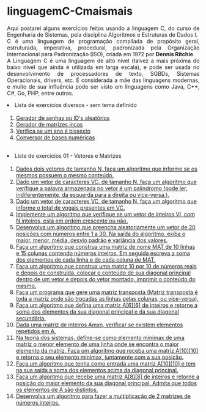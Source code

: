 # linguagemC-Cmaismais
<p align="justify">Aqui postarei alguns exercícios feitos usando a linguagem C, do curso de Engenharia de Sistemas, pela disciplina Algoritmos e Estruturas de Dados I.<br>
C é uma linguagem de programação compilada de propósito geral, estruturada, imperativa, procedural, padronizada pela Organização Internacional para Padronização (ISO), criada em 1972 por <b>Dennis Ritchie</b>.<br>
A Linguagem C é uma linguagem de alto nível (talvez a mais próxima do baixo nível que ainda é utilizada em larga escala), e pode ser usada no desenvolvimento de processadores de texto, SGBDs, Sistemas Operacionais, drivers, etc.
É considerada a mãe das linguagens modernas, e muito de sua influência pode ser visto em linguagens como Java, C++, C#, Go, PHP, entre outras.<br></p>

<li> Lista de exercícios diversos - sem tema definido
<ol>
<br>
<li><a href="https://github.com/GabrielaNR/linguagemC-Cmaismais/blob/main/gerador_de_senhas.c">Gerador de senhas ou ID's aleatórios</a></li>
<li><a href="https://github.com/GabrielaNR/linguagemC-Cmaismais/blob/main/gerador_matrizes_incas.c">Gerador de matrizes incas</a></li>
<li><a href="https://github.com/GabrielaNR/linguagemC-Cmaismais/blob/main/ano_bissexto.c">Verifica se um ano é bissexto</a></li>
<li><a href="https://github.com/GabrielaNR/linguagemC-Cmaismais/blob/main/base-numerica.c">Conversor de bases numéricas</a></li>
</ol>
<br>
</li>

<li> Lista de exercícios 01 - Vetores e Matrizes 
<ol>
<br>
<li><a href="https://github.com/GabrielaNR/linguagemC-Cmaismais/blob/main/exercicio01.c">Dados dois vetores de tamanho N, faça um algoritmo que informe se os mesmos possuem o mesmo conteúdo.</a> </li>
<li><a href="https://github.com/GabrielaNR/linguagemC-Cmaismais/blob/main/exercicio02.c">Dado um vetor de caracteres VC, de tamanho N, faça um algoritmo que verifique a palavra armazenada no vetor é um palíndromo (pode ler, indiferentemente, da esquerda para a direita ou vice-versa.).</a></li>
<li><a href="https://github.com/GabrielaNR/linguagemC-Cmaismais/blob/main/exercicio03.c">Dado um vetor de caracteres VC, de tamanho N, faça um algoritmo que informe o total de vogais presentes em VC.</a></li>
<li><a href="https://github.com/GabrielaNR/linguagemC-Cmaismais/blob/main/exercicio04.c">Implemente um algoritmo que verifique se um vetor de inteiros VI, com N inteiros, está em ordem crescente ou não.</a></li>
<li><a href="https://github.com/GabrielaNR/linguagemC-Cmaismais/blob/main/exercicio05.c">Desenvolva um algoritmo que preencha aleatoriamente um vetor de 20 posições com números entre 1 a 30. Na saída do algoritmo, exiba o maior, menor, média, desvio padrão e variância dos valores.</a></li>
<li><a href="https://github.com/GabrielaNR/linguagemC-Cmaismais/blob/main/exercicio06.c">Faça um algoritmo que construa uma matriz de nome MAT de 10 linhas e 15 colunas contendo números inteiros. Em seguida escreva a soma dos elementos de cada linha e de cada coluna de MAT.</a></li>
<li><a href="https://github.com/GabrielaNR/linguagemC-Cmaismais/blob/main/exercicio7.c">Faça um algoritmo que construa uma matriz 10 por 10 de números reais e depois de construída, colocar o conteúdo de sua diagonal principal dentro de um vetor e depois do vetor montado, imprimir o conteúdo do mesmo.</a></li>
<li><a href="https://github.com/GabrielaNR/linguagemC-Cmaismais/blob/main/exercicio08.c">Faça um programa que gere uma matriz transposta (Matriz transposta é toda a matriz onde são trocadas as linhas pelas colunas, ou vice-versa).</a></li>
<li><a href="https://github.com/GabrielaNR/linguagemC-Cmaismais/blob/main/exercicio09.c">Faça um algoritmo que defina uma matriz A[6][6] de inteiros e retorne a soma dos elementos da sua diagonal principal e da sua diagonal secundária.</a></li>
<li><a href="https://github.com/GabrielaNR/linguagemC-Cmaismais/blob/main/exercicio10.c">Dada uma matriz de inteiros Amxn, verificar se existem elementos repetidos em A.</a>
</li>
<li><a href="https://github.com/GabrielaNR/linguagemC-Cmaismais/blob/main/exercicio11.c">Na teoria dos sistemas, define-se como elemento minimax de uma matriz o menor elemento de uma linha onde se encontra o maior elemento da matriz. Faça um algoritmo que receba uma matriz A[10][10] e retorna o seu elemento minimax, juntamente com a sua posição.</a></li>
<li><a href="https://github.com/GabrielaNR/linguagemC-Cmaismais/blob/main/exercicio12.c">Faça um algoritmo que tenha como entrada uma matriz A[10][10] e tem na sua saída a soma dos elementos acima da diagonal principal.</a></li>
<li><a href="https://github.com/GabrielaNR/linguagemC-Cmaismais/blob/main/exercicio13.c">Faça um algoritmo que recebe uma matriz A[8][8] de inteiros e retorne a posição do maior elemento da sua diagonal principal. Admita que todos os elementos de A são distintos.</a></li>
<li><a href="https://github.com/GabrielaNR/linguagemC-Cmaismais/blob/main/exercicio14.c"> Desenvolva um algoritmo para fazer a multiplicação de 2 matrizes de números inteiros.</a></li>
</ol>
</li>


